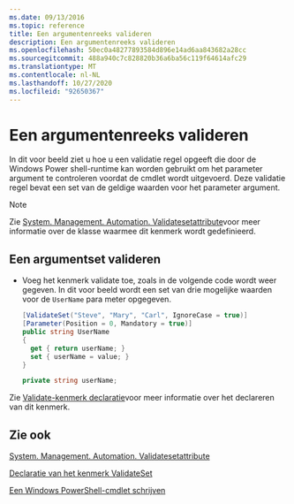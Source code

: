 ```yaml
---
ms.date: 09/13/2016
ms.topic: reference
title: Een argumentenreeks valideren
description: Een argumentenreeks valideren
ms.openlocfilehash: 50ec0a48277893584d896e14ad6aa843682a28cc
ms.sourcegitcommit: 488a940c7c828820b36a6ba56c119f64614afc29
ms.translationtype: MT
ms.contentlocale: nl-NL
ms.lasthandoff: 10/27/2020
ms.locfileid: "92650367"
---
```

# <a name="how-to-validate-an-argument-set"></a>Een argumentenreeks valideren

In dit voor beeld ziet u hoe u een validatie regel opgeeft die door de Windows Power shell-runtime kan worden gebruikt om het parameter argument te controleren voordat de cmdlet wordt uitgevoerd. Deze validatie regel bevat een set van de geldige waarden voor het parameter argument.

> [!NOTE]
> Zie [System. Management. Automation. Validatesetattribute](/dotnet/api/System.Management.Automation.ValidateSetAttribute)voor meer informatie over de klasse waarmee dit kenmerk wordt gedefinieerd.

## <a name="to-validate-an-argument-set"></a>Een argumentset valideren

- Voeg het kenmerk validate toe, zoals in de volgende code wordt weer gegeven. In dit voor beeld wordt een set van drie mogelijke waarden voor de `UserName` para meter opgegeven.

    ```csharp
    [ValidateSet("Steve", "Mary", "Carl", IgnoreCase = true)]
    [Parameter(Position = 0, Mandatory = true)]
    public string UserName
    {
      get { return userName; }
      set { userName = value; }
    }

    private string userName;
    ```

Zie [Validate-kenmerk declaratie](./validateset-attribute-declaration.md)voor meer informatie over het declareren van dit kenmerk.

## <a name="see-also"></a>Zie ook

[System. Management. Automation. Validatesetattribute](/dotnet/api/System.Management.Automation.ValidateSetAttribute)

[Declaratie van het kenmerk ValidateSet](./validateset-attribute-declaration.md)

[Een Windows PowerShell-cmdlet schrijven](./writing-a-windows-powershell-cmdlet.md)
